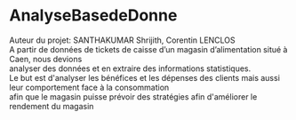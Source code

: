 # AnalyseBasedeDonne
Auteur du projet: SANTHAKUMAR Shrijith, Corentin LENCLOS  
A partir de données de tickets de caisse d’un magasin d’alimentation situé à Caen, nous devions  
analyser des données et en extraire des informations statistiques.  
Le but est d'analyser les bénéfices et les dépenses des clients mais aussi leur comportement face à la consommation  
afin que le magasin puisse prévoir des stratégies afin d'améliorer le rendement du magasin
